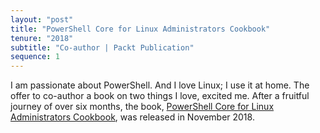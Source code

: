 ```yaml
---
layout: "post"
title: "PowerShell Core for Linux Administrators Cookbook"
tenure: "2018"
subtitle: "Co-author | Packt Publication"
sequence: 1
---
```


I am passionate about PowerShell. And I love Linux; I use it at home. The offer to co-author a book on two things I love, excited me. After a fruitful journey of over six months, the book, [PowerShell Core for Linux Administrators Cookbook](https://amzn.to/2PwxR18), was released in November 2018.
